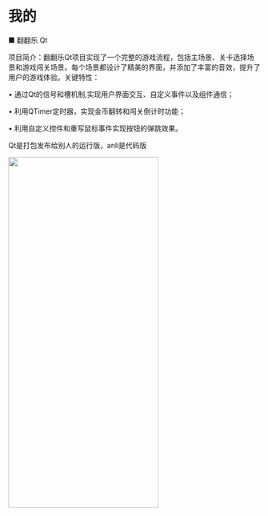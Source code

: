 # 我的
■	翻翻乐   Qt 

项目简介：翻翻乐Qt项目实现了一个完整的游戏流程，包括主场景、关卡选择场景和游戏闯关场景。每个场景都设计了精美的界面，并添加了丰富的音效，提升了用户的游戏体验。关键特性：

•	通过Qt的信号和槽机制,实现用户界面交互、自定义事件以及组件通信；

•	利用QTimer定时器，实现金币翻转和闯关倒计时功能；

•	利用自定义控件和重写鼠标事件实现按钮的弹跳效果。

Qt是打包发布给别人的运行版，anli是代码版

<img src="https://github.com/lokokokokokoko/Qt/assets/154768611/080630aa-adfc-46ad-acba-1e607dec6903" width="300" height="700">



